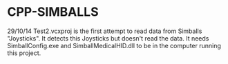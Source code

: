 CPP-SIMBALLS
============
29/10/14
Test2.vcxproj is the first attempt to read data from Simballs "Joysticks". It detects this Joysticks but doesn't read the data.
It needs SimballConfig.exe and SimballMedicalHID.dll to be in the computer running this project.
